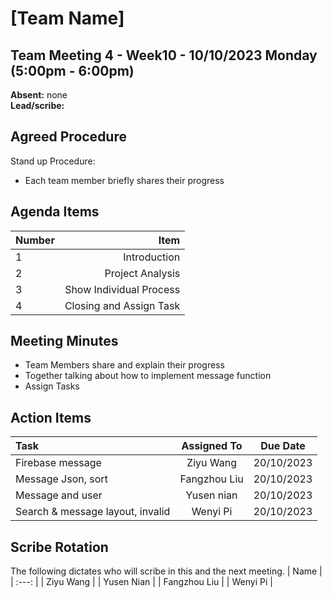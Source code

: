 # [Team Name]


## Team Meeting 4 - Week10 - 10/10/2023 Monday (5:00pm - 6:00pm)
**Absent:** none
<br>
**Lead/scribe:** 

## Agreed Procedure
Stand up Procedure: 
- Each team member briefly shares their progress



## Agenda Items
| Number   |        Item |
|:---------|------------:|
| 1 | Introduction |
| 2 | Project Analysis |
| 3 | Show Individual Process |
| 4 | Closing and Assign Task |

## Meeting Minutes
- Team Members share and explain their progress 
- Together talking about how to implement message function
- Assign Tasks


## Action Items
| Task                                   | Assigned To |  Due Date  |
|:---------------------------------------|:-----------:|:----------:|
| Firebase message                       |Ziyu Wang    | 20/10/2023 |
| Message Json, sort                     |Fangzhou Liu | 20/10/2023 |
| Message and user                       |Yusen nian   | 20/10/2023|
| Search & message layout, invalid       |Wenyi Pi     | 20/10/2023 |



## Scribe Rotation
The following dictates who will scribe in this and the next meeting.
| Name |
| :---: |
| Ziyu Wang |
| Yusen Nian |
| Fangzhou Liu |
| Wenyi Pi |
